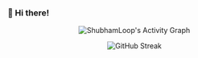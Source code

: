 ### 👋 Hi there!

<!-- GitHub Activity Graph -->
<p align="center">
  <img src="https://github-readme-activity-graph.cyclic.app/graph?username=ShubhamLoop&theme=github-compact&hide_border=true" alt="ShubhamLoop's Activity Graph" />
</p>

<!-- GitHub Streak Stats -->
<p align="center">
  <img src="https://streak-stats.demolab.com?user=ShubhamLoop&theme=transparent&hide_border=true" alt="GitHub Streak" />
</p>
